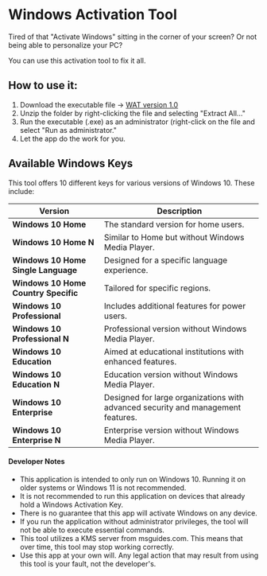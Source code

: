 # Windows Activation Tool
Tired of that "Activate Windows" sitting in the corner of your screen? Or not being able to personalize your PC? 

You can use this activation tool to fix it all.

## How to use it:
1. Download the executable file -> [WAT version 1.0](https://github.com/NoahLake07/Windows-Activation-Tool/files/13933155/WindowsActivationTool.v1.0.zip)
2. Unzip the folder by right-clicking the file and selecting "Extract All..."
3. Run the executable (.exe) as an administrator (right-click on the file and select "Run as administrator."
4. Let the app do the work for you.

## Available Windows Keys
This tool offers 10 different keys for various versions of Windows 10. These include:

| Version                       | Description                                                |
| ----------------------------- | ---------------------------------------------------------- |
| **Windows 10 Home**           | The standard version for home users.                       |
| **Windows 10 Home N**         | Similar to Home but without Windows Media Player.         |
| **Windows 10 Home Single Language** | Designed for a specific language experience.         |
| **Windows 10 Home Country Specific** | Tailored for specific regions.                         |
| **Windows 10 Professional**   | Includes additional features for power users.             |
| **Windows 10 Professional N** | Professional version without Windows Media Player.        |
| **Windows 10 Education**      | Aimed at educational institutions with enhanced features. |
| **Windows 10 Education N**    | Education version without Windows Media Player.           |
| **Windows 10 Enterprise**     | Designed for large organizations with advanced security and management features. |
| **Windows 10 Enterprise N**   | Enterprise version without Windows Media Player.          |

#### Developer Notes
- This application is intended to only run on Windows 10. Running it on older systems or Windows 11 is not recommended.
- It is not recommended to run this application on devices that already hold a Windows Activation Key.
- There is no guarantee that this app will activate Windows on any device.
- If you run the application without administrator privileges, the tool will not be able to execute essential commands.
- This tool utilizes a KMS server from msguides.com. This means that over time, this tool may stop working correctly.
- Use this app at your own will. Any legal action that may result from using this tool is your fault, not the developer's.
